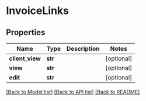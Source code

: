 # InvoiceLinks

## Properties
Name | Type | Description | Notes
------------ | ------------- | ------------- | -------------
**client_view** | **str** |  | [optional] 
**view** | **str** |  | [optional] 
**edit** | **str** |  | [optional] 

[[Back to Model list]](../README.md#documentation-for-models) [[Back to API list]](../README.md#documentation-for-api-endpoints) [[Back to README]](../README.md)


